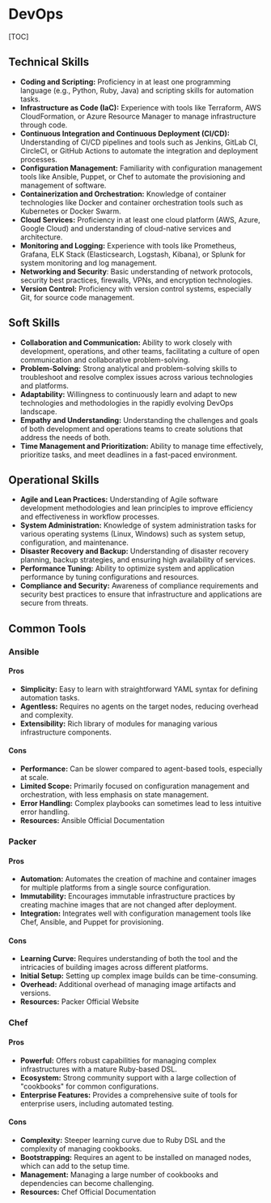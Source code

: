 # DevOps

[TOC]

## Technical Skills

- **Coding and Scripting:** Proficiency in at least one programming language (e.g., Python, Ruby, Java) and scripting skills for automation tasks.
- **Infrastructure as Code (IaC):** Experience with tools like Terraform, AWS CloudFormation, or Azure Resource Manager to manage infrastructure through code.
- **Continuous Integration and Continuous Deployment (CI/CD):** Understanding of CI/CD pipelines and tools such as Jenkins, GitLab CI, CircleCI, or GitHub Actions to automate the integration and deployment processes.
- **Configuration Management:** Familiarity with configuration management tools like Ansible, Puppet, or Chef to automate the provisioning and management of software.
- **Containerization and Orchestration:** Knowledge of container technologies like Docker and container orchestration tools such as Kubernetes or Docker Swarm.
- **Cloud Services:** Proficiency in at least one cloud platform (AWS, Azure, Google Cloud) and understanding of cloud-native services and architecture.
- **Monitoring and Logging:** Experience with tools like Prometheus, Grafana, ELK Stack (Elasticsearch, Logstash, Kibana), or Splunk for system monitoring and log management.
- **Networking and Security**: Basic understanding of network protocols, security best practices, firewalls, VPNs, and encryption technologies.
- **Version Control:** Proficiency with version control systems, especially Git, for source code management.

## Soft Skills

- **Collaboration and Communication:** Ability to work closely with development, operations, and other teams, facilitating a culture of open communication and collaborative problem-solving.
- **Problem-Solving:** Strong analytical and problem-solving skills to troubleshoot and resolve complex issues across various technologies and platforms.
- **Adaptability:** Willingness to continuously learn and adapt to new technologies and methodologies in the rapidly evolving DevOps landscape.
- **Empathy and Understanding:** Understanding the challenges and goals of both development and operations teams to create solutions that address the needs of both.
- **Time Management and Prioritization:** Ability to manage time effectively, prioritize tasks, and meet deadlines in a fast-paced environment.

## Operational Skills

- **Agile and Lean Practices:** Understanding of Agile software development methodologies and lean principles to improve efficiency and effectiveness in workflow processes.
- **System Administration:** Knowledge of system administration tasks for various operating systems (Linux, Windows) such as system setup, configuration, and maintenance.
- **Disaster Recovery and Backup:** Understanding of disaster recovery planning, backup strategies, and ensuring high availability of services.
- **Performance Tuning:** Ability to optimize system and application performance by tuning configurations and resources.
- **Compliance and Security:** Awareness of compliance requirements and security best practices to ensure that infrastructure and applications are secure from threats.

## Common Tools

### Ansible

#### Pros

- **Simplicity:** Easy to learn with straightforward YAML syntax for defining automation tasks.
- **Agentless:** Requires no agents on the target nodes, reducing overhead and complexity.
- **Extensibility:** Rich library of modules for managing various infrastructure components.

#### Cons

- **Performance:** Can be slower compared to agent-based tools, especially at scale.
- **Limited Scope:** Primarily focused on configuration management and orchestration, with less emphasis on state management.
- **Error Handling:** Complex playbooks can sometimes lead to less intuitive error handling.
- **Resources:** Ansible Official Documentation

### Packer

#### Pros

- **Automation:** Automates the creation of machine and container images for multiple platforms from a single source configuration.
- **Immutability:** Encourages immutable infrastructure practices by creating machine images that are not changed after deployment.
- **Integration:** Integrates well with configuration management tools like Chef, Ansible, and Puppet for provisioning.

#### Cons

- **Learning Curve:** Requires understanding of both the tool and the intricacies of building images across different platforms.
- **Initial Setup:** Setting up complex image builds can be time-consuming.
- **Overhead:** Additional overhead of managing image artifacts and versions.
- **Resources:** Packer Official Website

### Chef

#### Pros

- **Powerful:** Offers robust capabilities for managing complex infrastructures with a mature Ruby-based DSL.
- **Ecosystem:** Strong community support with a large collection of "cookbooks" for common configurations.
- **Enterprise Features:** Provides a comprehensive suite of tools for enterprise users, including automated testing.

#### Cons

- **Complexity:** Steeper learning curve due to Ruby DSL and the complexity of managing cookbooks.
- **Bootstrapping:** Requires an agent to be installed on managed nodes, which can add to the setup time.
- **Management:** Managing a large number of cookbooks and dependencies can become challenging.
- **Resources:** Chef Official Documentation

